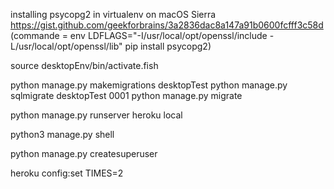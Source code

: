 

installing psycopg2 in virtualenv on macOS Sierra
https://gist.github.com/geekforbrains/3a2836dac8a147a91b0600fcfff3c58d
(commande = env LDFLAGS="-I/usr/local/opt/openssl/include -L/usr/local/opt/openssl/lib" pip install psycopg2)

source desktopEnv/bin/activate.fish

python manage.py makemigrations desktopTest
python manage.py sqlmigrate desktopTest 0001
python manage.py migrate

python manage.py runserver
heroku local

python3 manage.py shell

python manage.py createsuperuser

heroku config:set TIMES=2